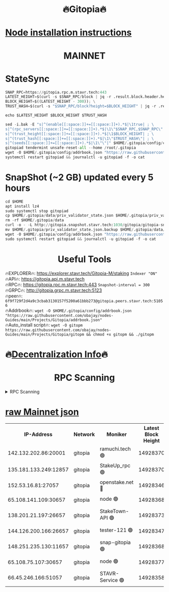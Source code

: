 <h1 align="center"> 🔥Gitopia🔥</h1>

[Node installation instructions](https://github.com/obajay/nodes-Guides/tree/main/Projects/Gitopia)
=

<h1 align="center"> MAINNET</h1>

# StateSync
```python
SNAP_RPC=https://gitopia.rpc.m.stavr.tech:443
LATEST_HEIGHT=$(curl -s $SNAP_RPC/block | jq -r .result.block.header.height); \
BLOCK_HEIGHT=$((LATEST_HEIGHT - 300)); \
TRUST_HASH=$(curl -s "$SNAP_RPC/block?height=$BLOCK_HEIGHT" | jq -r .result.block_id.hash)

echo $LATEST_HEIGHT $BLOCK_HEIGHT $TRUST_HASH

sed -i.bak -E "s|^(enable[[:space:]]+=[[:space:]]+).*$|\1true| ; \
s|^(rpc_servers[[:space:]]+=[[:space:]]+).*$|\1\"$SNAP_RPC,$SNAP_RPC\"| ; \
s|^(trust_height[[:space:]]+=[[:space:]]+).*$|\1$BLOCK_HEIGHT| ; \
s|^(trust_hash[[:space:]]+=[[:space:]]+).*$|\1\"$TRUST_HASH\"| ; \
s|^(seeds[[:space:]]+=[[:space:]]+).*$|\1\"\"|" $HOME/.gitopia/config/config.toml
gitopiad tendermint unsafe-reset-all --home /root/.gitopia
wget -O $HOME/.gitopia/config/addrbook.json "https://raw.githubusercontent.com/obajay/nodes-Guides/main/Projects/Gitopia/addrbook.json"
systemctl restart gitopiad && journalctl -u gitopiad -f -o cat
```
# SnapShot (~2 GB) updated every 5 hours
```python
cd $HOME
apt install lz4
sudo systemctl stop gitopiad
cp $HOME/.gitopia/data/priv_validator_state.json $HOME/.gitopia/priv_validator_state.json.backup
rm -rf $HOME/.gitopia/data
curl -o - -L http://gitopia.snapshot.stavr.tech:1030/gitopia/gitopia-snap.tar.lz4 | lz4 -c -d - | tar -x -C $HOME/.gitopia --strip-components 2
mv $HOME/.gitopia/priv_validator_state.json.backup $HOME/.gitopia/data/priv_validator_state.json
wget -O $HOME/.gitopia/config/addrbook.json "https://raw.githubusercontent.com/obajay/nodes-Guides/main/Projects/Gitopia/addrbook.json"
sudo systemctl restart gitopiad && journalctl -u gitopiad -f -o cat
```
 <h1 align="center"> Useful Tools</h1>

🔥EXPLORER🔥:      https://explorer.stavr.tech/Gitopia-M/staking  `Indexer "ON"` \
🔥API🔥: 			 		 https://gitopia.api.m.stavr.tech \
🔥RPC🔥:           https://gitopia.rpc.m.stavr.tech:443              `Snapshot-interval = 300` \
🔥GRPC🔥:          http://gitopia.grpc.m.stavr.tech:5123 \
🔥peer🔥:					 `6f9f729f2d4a9c3cbab3130157f5200a61bbb273@gitopia.peers.stavr.tech:51056` \
🔥Addrbook🔥:    ```wget -O $HOME/.gitopia/config/addrbook.json "https://raw.githubusercontent.com/obajay/nodes-Guides/main/Projects/Gitopia/addrbook.json"``` \
🔥Auto_install script🔥: ```wget -O gitopm https://raw.githubusercontent.com/obajay/nodes-Guides/main/Projects/Gitopia/gitopm && chmod +x gitopm && ./gitopm```

🔥[Decentralization Info](https://github.com/obajay/StateSync-snapshots/tree/main/Projects/Gitopia/Decentralization)🔥
=

<h1 align="center"> RPC Scanning</h1>

<details>
<summary>RPC Scanning</summary>

<h2 align="center"> We scan nodes in real time every 4 hours. And we provide the final result of RPC endpoints.
We cannot influence the operation of these nodes in any way. </h2>


```python
If Voting Power is higher than 0 --> then the Node is a validator of the network and may be subject to attack and be a potential threat to the chain.
```
```python
We marked such validators with a red symbol
```

</details>

[raw Mainnet json](https://rpc-check.gitopm.stavr.tech/gitopm/rpc-gitopm-result.json)
=

<table><tr><th>IP-Address</th><th>Network</th><th>Moniker</th><th>Latest Block Height</th><th>Earliest Block Height</th><th>Catching Up</th><th>Tx Index</th><th>Voting Power</th><th>Scan Time</th></tr><tr><td>142.132.202.86:20001</td><td>gitopia</td><td>ramuchi.tech 🟢</td><td>14928370</td><td>6548337</td><td>False</td><td>on</td><td>0</td><td>2024-03-07T04:06:32.551833330UTC</td></tr><tr><td>135.181.133.249:12857</td><td>gitopia</td><td>StakeUp_rpc 🟢</td><td>14928370</td><td>8010001</td><td>False</td><td>on</td><td>0</td><td>2024-03-07T04:06:32.855844322UTC</td></tr><tr><td>152.53.16.81:27057</td><td>gitopia</td><td>openstake.net 🔴</td><td>14928346</td><td>10455001</td><td>False</td><td>off</td><td>55688</td><td>2024-03-07T04:05:54.224366341UTC</td></tr><tr><td>65.108.141.109:30657</td><td>gitopia</td><td>node 🟢</td><td>14928368</td><td>12299845</td><td>False</td><td>on</td><td>0</td><td>2024-03-07T04:06:30.079933294UTC</td></tr><tr><td>138.201.21.197:26657</td><td>gitopia</td><td>StakeTown-API 🟢</td><td>14928373</td><td>12733501</td><td>False</td><td>on</td><td>0</td><td>2024-03-07T04:06:37.252480813UTC</td></tr><tr><td>144.126.200.166:26657</td><td>gitopia</td><td>tester-121 🟢</td><td>14928347</td><td>12832814</td><td>False</td><td>off</td><td>0</td><td>2024-03-07T04:05:56.603220772UTC</td></tr><tr><td>148.251.235.130:11657</td><td>gitopia</td><td>snap-gitopia 🟢</td><td>14928368</td><td>14079001</td><td>False</td><td>on</td><td>0</td><td>2024-03-07T04:06:30.293325969UTC</td></tr><tr><td>65.108.75.107:30657</td><td>gitopia</td><td>node 🟢</td><td>14928377</td><td>14269230</td><td>False</td><td>on</td><td>0</td><td>2024-03-07T04:06:43.665287494UTC</td></tr><tr><td>66.45.246.166:51057</td><td>gitopia</td><td>STAVR-Service 🟢</td><td>14928358</td><td>14921301</td><td>False</td><td>on</td><td>0</td><td>2024-03-07T04:06:13.456910726UTC</td></tr></table>
